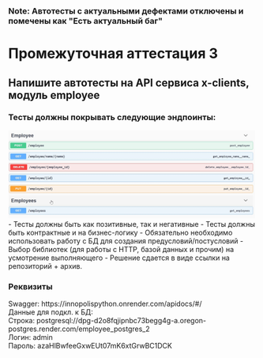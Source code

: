 ### Note: Автотесты с актуальными дефектами отключены и помечены как "Есть актуальный баг"

# Промежуточная аттестация 3
## Напишите автотесты на API сервиса x-clients, модуль employee
<h3> Тесты должны покрывать следующие эндпоинты:</h3>
<img src="Swagger.jpg" alt="Swagger" width="500"/><br>
- Тесты должны быть как позитивные, так и негативные
- Тесты должны быть контрактные и на бизнес-логику
- Обязательно необходимо использовать работу с БД для создания предусловий/постусловий
- Выбор библиотек (для работы с HTTP, базой данных и прочим) на усмотрение выполняющего
- Решение сдается в виде ссылки на репозиторий + архив.

<h3> Реквизиты </h3>
Swagger: https://innopolispython.onrender.com/apidocs/#/<br>
Данные для подкл. к БД:<br>
Строка: postgresql://dpg-d2o8fqjipnbc73begg4g-a.oregon-postgres.render.com/employee_postgres_2<br>
Логин: admin<br>
Пароль: azaHlBwfeeGxwEUt07mK6xtGrwBC1DCK<br>



